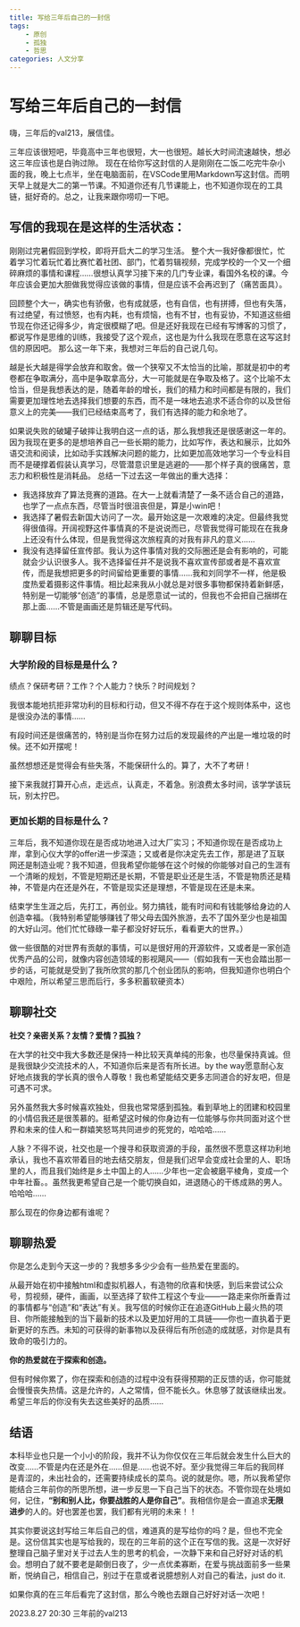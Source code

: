 ```yaml
---
title: 写给三年后自己的一封信
tags: 
	- 原创
	- 孤独
	- 哲思
categories: 人文分享
---
```

# 写给三年后自己的一封信

嗨，三年后的val213，展信佳。

三年应该很短吧，毕竟高中三年也很短，大一也很短。越长大时间流速越快，想必这三年应该也是白驹过隙。
现在在给你写这封信的人是刚刚在二饭二吃完牛杂小面的我，晚上七点半，坐在电脑面前，在VSCode里用Markdown写这封信。而明天早上就是大二的第一节课。不知道你还有几节课能上，也不知道你现在的工具链，挺好奇的。总之，让我来跟你唠叨一下吧。
## 写信的我现在是这样的生活状态：

刚刚过完暑假回到学校，即将开启大二的学习生活。
整个大一我好像都很忙，忙着学习忙着玩忙着比赛忙着社团、部门，忙着剪辑视频，完成学校的一个又一个细碎麻烦的事情和课程……很想认真学习接下来的几门专业课，看国外名校的课。今年应该会更加大胆做我觉得应该做的事情，但是应该不会再迟到了（痛苦面具）。

回顾整个大一，确实也有骄傲，也有成就感，也有自信，也有拼搏，但也有失落，有过绝望，有过愤怒，也有内耗，也有烦恼，也有不甘，也有妥协，不知道这些细节现在你还记得多少，肯定很模糊了吧。但是还好我现在已经有写博客的习惯了，都说写作是思维的训练，我接受了这个观点，这也是为什么我现在愿意在这写这封信的原因吧。
那么这一年下来，我想对三年后的自己说几句。

越是长大越是得学会放弃和取舍。做一个狭窄又不太恰当的比喻，那就是初中的考卷都在争取满分，高中是争取拿高分，大一可能就是在争取及格了。这个比喻不太恰当，但是我想表达的是，随着年龄的增长，我们的精力和时间都是有限的，我们需要更加理性地去选择我们想要的东西，而不是一味地去追求不适合你的以及世俗意义上的完美——我们已经结束高考了，我们有选择的能力和余地了。

如果说失败的破罐子破摔让我明白这一点的话，那么我想我还是很感谢这一年的。因为我现在更多的是想培养自己一些长期的能力，比如写作，表达和展示，比如外语交流和阅读，比如动手实践解决问题的能力，比如更加高效地学习一个专业科目而不是硬撑着假装认真学习，尽管潜意识里是逃避的——那个样子真的很痛苦，意志力和积极性是消耗品。
总结一下过去这一年做出的重大选择：

- 我选择放弃了算法竞赛的道路。在大一上就看清楚了一条不适合自己的道路，也学了一点点东西，尽管当时很沮丧但是，算是小win吧！
- 我选择了暑假去新国大访问了一次。最开始这是一次艰难的决定。但最终我觉得很值得。开阔视野这件事情真的不是说说而已，尽管我觉得可能现在在我身上还没有什么体现，但是我觉得这次旅程真的对我有非凡的意义……
- 我没有选择留任宣传部。我认为这件事情对我的交际圈还是会有影响的，可能就会少认识很多人。我不选择留任并不是说我不喜欢宣传部或者是不喜欢宣传，而是我想把更多的时间留给更重要的事情……我和刘同学不一样，他是极度热爱着摄影这件事情。相比起来我从小就总是对很多事物都保持着新鲜感，特别是一切能够“创造”的事情，总是愿意试一试的，但我也不会把自己捆绑在那上面……不管是画画还是剪辑还是写代码。
## 聊聊目标

### 大学阶段的目标是是什么？

绩点？保研考研？工作？个人能力？快乐？时间规划？

我很本能地抗拒非常功利的目标和行动，但又不得不存在于这个规则体系中，这也是很没办法的事情……

有段时间还是很痛苦的，特别是当你在努力过后的发现最终的产出是一堆垃圾的时候。还不如开摆呢！

虽然想想还是觉得会有些失落，不能保研什么的。算了，大不了考研！

接下来我就打算开心点，走远点，认真走，不着急。别浪费太多时间，该学学该玩玩，别太拧巴。
### 更加长期的目标是什么？

三年后，我不知道你现在是否成功地进入过大厂实习；不知道你现在是否成功上岸，拿到心仪大学的offer进一步深造；又或者是你决定先去工作，那是进了互联网还是制造业呢？我不知道，但我希望你能够在这个时候的你能够对自己的生涯有一个清晰的规划，不管是短期还是长期，不管是职业还是生活，不管是物质还是精神，不管是内在还是外在，不管是现实还是理想，不管是现在还是未来。

结束学生生涯之后，先打工，再创业。努力搞钱，能有时间和有钱能够给身边的人创造幸福。（我特别希望能够赚钱了带父母去国外旅游，去不了国外至少也是祖国的大好山河。他们忙忙碌碌一辈子都没好好玩乐，看看更大的世界。）

做一些很酷的对世界有贡献的事情，可以是很好用的开源软件，又或者是一家创造优秀产品的公司，就像内容创造领域的影视飓风——（假如我有一天也会踏出那一步的话，可能就是受到了我所欣赏的那几个创业团队的影响，但我知道你也明白个中艰险，所以希望三思而后行，多多积蓄软硬资本）

## 聊聊社交

**社交？亲密关系？友情？爱情？孤独？**

在大学的社交中我大多数还是保持一种比较天真单纯的形象，也尽量保持真诚。但是我很缺少交流技术的人，不知道你后来是否有所长进。by the way愿意耐心友好地点拨我的学长真的很令人尊敬！我也希望能结交更多志同道合的好友吧，但是可遇不可求。

另外虽然我大多时候喜欢独处，但我也常常感到孤独。看到草地上的团建和校园里的小情侣我还是很羡慕的。挺希望这时候的你身边有一位能够与你共同面对这个世界和未来的佳人和一群嬉笑怒骂共同进步的死党的，哈哈哈……

人脉？不得不说，社交也是一个搜寻和获取资源的手段，虽然很不愿意这样功利地承认，我也不喜欢带着目的地去结交朋友，但是我们迟早会变成社会里的人、职场里的人，而且我们始终是乡土中国上的人……少年也一定会被磨平棱角，变成一个中年社畜。。虽然我更希望自己是一个能切换自如，进退随心的干练成熟的男人。哈哈哈……

那么现在的你身边都有谁呢？
## 聊聊热爱

你是怎么走到今天这一步的？我想多多少少会有一些热爱在里面的。

从最开始在初中接触html和虚拟机器人，有造物的欣喜和快感，到后来尝试公众号，剪视频，硬件，画画，以至选择了软件工程这个专业——一路走来你所垂青过的事情都与“创造”和“表达”有关。我写信的时候你正在追逐GitHub上最火热的项目、你所能接触到的当下最新的技术以及更加好用的工具链——你也一直执着于更新更好的东西。未知的可获得的新事物以及获得后有所创造的成就感，对你是具有致命的吸引力的。

**你的热爱就在于探索和创造。**

但有时候你累了，你在探索和创造的过程中没有获得预期的正反馈的话，你可能就会慢慢丧失热情。这是允许的，人之常情，但不能长久。休息够了就该继续出发。希望三年后的你没有失去这些美好的品质……


## 结语

本科毕业也只是一个小小的阶段，我并不认为你仅仅在三年后就会发生什么巨大的改变……不管是内在还是外在……但是……也说不好。至少我觉得三年后的我同样是青涩的，未出社会的，还需要持续成长的菜鸟。说的就是你。嗯，所以我希望你能结合三年前你的所思所想，进一步反思一下自己当下的状态。不管你现在处境如何，记住，**“别和别人比，你要战胜的人是你自己”**。我相信你是会一直追求**无限进步**的人的。好也罢差也罢，我们都有光明的未来！！

其实你要说这封写给三年后自己的信，难道真的是写给你的吗？是，但也不完全是。这份信其实也是写给我的，现在的三年前的这个正在写信的我。这是一次好好整理自己脑子里对关于过去人生的思考的机会，一次静下来和自己好好对话的机会。想明白了就不要老是颠倒日夜了，少一点优柔寡断，在爱与挑战面前多一些果断，悦纳自己，相信自己，别过于在意或者说臆想别人对自己的看法，just do it.

如果你真的在三年后看完了这封信，那么今晚也去跟自己好好对话一次吧！

2023.8.27 20:30
三年前的val213